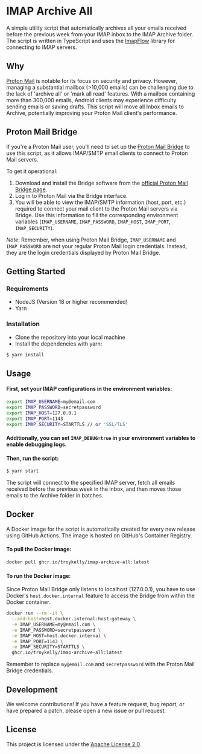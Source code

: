 # IMAP Archive All

A simple utility script that automatically archives all your emails received before the previous week from your IMAP inbox to the IMAP Archive folder. The script is written in TypeScript and uses the [ImapFlow](https://imapflow.com/) library for connecting to IMAP servers.

## Why

[Proton Mail](https://protonmail.com/) is notable for its focus on security and privacy. However, managing a substantial mailbox (>10,000 emails) can be challenging due to the lack of 'archive all' or 'mark all read' features. With a mailbox containing more than 300,000 emails, Android clients may experience difficulty sending emails or saving drafts. This script will move all Inbox emails to Archive, potentially improving your Proton Mail client's performance.

## Proton Mail Bridge

If you're a Proton Mail user, you'll need to set up the [Proton Mail Bridge](https://protonmail.com/bridge/) to use this script, as it allows IMAP/SMTP email clients to connect to Proton Mail servers. 

To get it operational:

1. Download and install the Bridge software from the [official Proton Mail Bridge page](https://protonmail.com/bridge/install).
2. Log in to Proton Mail via the Bridge interface.
3. You will be able to view the IMAP/SMTP information (host, port, etc.) required to connect your mail client to the Proton Mail servers via Bridge. Use this information to fill the corresponding environment variables (`IMAP_USERNAME`, `IMAP_PASSWORD`, `IMAP_HOST`, `IMAP_PORT`, `IMAP_SECURITY`).

*Note*: Remember, when using Proton Mail Bridge, `IMAP_USERNAME` and `IMAP_PASSWORD` are not your regular Proton Mail login credentials. Instead, they are the login credentials displayed by Proton Mail Bridge.

## Getting Started

### Requirements

* NodeJS (Version 18 or higher recommended)
* Yarn

### Installation

* Clone the repository into your local machine
* Install the dependencies with yarn:

```bash
$ yarn install
```

## Usage

#### First, set your IMAP configurations in the environment variables:

```bash
export IMAP_USERNAME=my@email.com
export IMAP_PASSWORD=secretpassword
export IMAP_HOST=127.0.0.1
export IMAP_PORT=1143
export IMAP_SECURITY=STARTTLS // or 'SSL/TLS'
```

#### Additionally, you can set `IMAP_DEBUG=true` in your environment variables to enable debugging logs.

#### Then, run the script:

```bash
$ yarn start
```

The script will connect to the specified IMAP server, fetch all emails received before the previous week in the inbox, and then moves those emails to the Archive folder in batches.

## Docker

A Docker image for the script is automatically created for every new release using GitHub Actions. The image is hosted on GitHub's Container Registry.

#### To pull the Docker image:

```bash
docker pull ghcr.io/troykelly/imap-archive-all:latest
```

#### To run the Docker image:

Since Proton Mail Bridge only listens to localhost (127.0.0.1), you have to use Docker's `host.docker.internal` feature to access the Bridge from within the Docker container.

```bash
docker run --rm -it \
  --add-host=host.docker.internal:host-gateway \
  -e IMAP_USERNAME=my@email.com \
  -e IMAP_PASSWORD=secretpassword \
  -e IMAP_HOST=host.docker.internal \
  -e IMAP_PORT=1143 \
  -e IMAP_SECURITY=STARTTLS \
  ghcr.io/troykelly/imap-archive-all:latest
```
Remember to replace `my@email.com` and `secretpassword` with the Proton Mail Bridge credentials.

## Development

We welcome contributions! If you have a feature request, bug report, or have prepared a patch, please open a new issue or pull request.

## License

This project is licensed under the [Apache License 2.0](https://www.apache.org/licenses/LICENSE-2.0).
